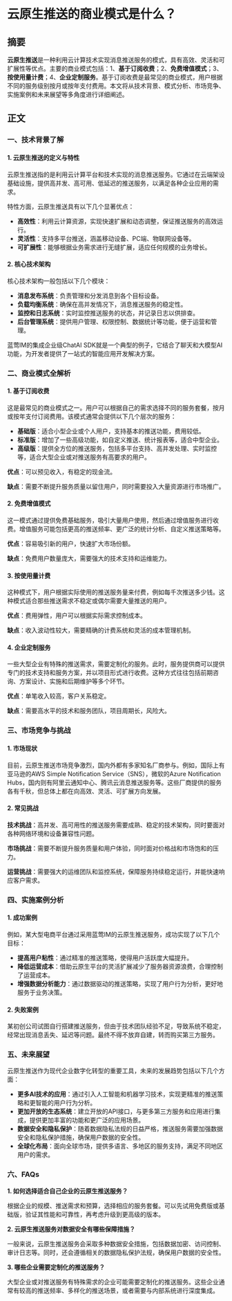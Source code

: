 # 云原生推送的商业模式是什么？

## 摘要

**云原生推送**是一种利用云计算技术实现消息推送服务的模式，具有高效、灵活和可扩展性等优点。主要的商业模式包括：1、**基于订阅收费**；2、**免费增值模式**；3、**按使用量计费**；4、**企业定制服务**。基于订阅收费是最常见的商业模式，用户根据不同的服务级别按月或按年支付费用。本文将从技术背景、模式分析、市场竞争、实施案例和未来展望等多角度进行详细阐述。

## 正文

### 一、技术背景了解

#### 1. 云原生推送的定义与特性

云原生推送指的是利用云计算平台和技术实现的消息推送服务。它通过在云端架设基础设施，提供高并发、高可用、低延迟的推送服务，以满足各种企业应用的需求。

特性方面，云原生推送具有以下几个显著优点：

- **高效性**：利用云计算资源，实现快速扩展和动态调整，保证推送服务的高效运行。
- **灵活性**：支持多平台推送，涵盖移动设备、PC端、物联网设备等。
- **可扩展性**：能够根据业务需求进行无缝扩展，适应任何规模的业务增长。

#### 2. 核心技术架构

核心技术架构一般包括以下几个模块：

- **消息发布系统**：负责管理和分发消息到各个目标设备。
- **负载均衡系统**：确保在高并发情况下，消息推送服务的稳定性。
- **监控和日志系统**：实时监控推送服务的状态，并记录日志以供排查。
- **后台管理系统**：提供用户管理、权限控制、数据统计等功能，便于运营和管理。

蓝莺IM的集成企业级ChatAI SDK就是一个典型的例子，它结合了聊天和大模型AI功能，为开发者提供了一站式的智能应用开发解决方案。

### 二、商业模式全解析

#### 1. 基于订阅收费

这是最常见的商业模式之一。用户可以根据自己的需求选择不同的服务套餐，按月或按年支付订阅费用。该模式通常会提供以下几个层次的服务：

- **基础版**：适合小型企业或个人用户，支持基本的推送功能，费用较低。
- **标准版**：增加了一些高级功能，如自定义推送、统计报表等，适合中型企业。
- **高级版**：提供全方位的推送服务，包括多平台支持、高并发处理、实时监控等，适合大型企业或对推送服务有高要求的用户。

**优点**：可以预见收入，有稳定的现金流。

**缺点**：需要不断提升服务质量以留住用户，同时需要投入大量资源进行市场推广。

#### 2. 免费增值模式

这一模式通过提供免费基础服务，吸引大量用户使用，然后通过增值服务进行收费。增值服务可能包括更高的推送频率、更广泛的统计分析、自定义推送策略等。

**优点**：容易吸引新的用户，快速扩大市场份额。

**缺点**：免费用户数量庞大，需要强大的技术支持和运维能力。

#### 3. 按使用量计费

这种模式下，用户根据实际使用的推送服务量来付费，例如每千次推送多少钱。这种模式适合那些推送需求不稳定或偶尔需要大量推送的用户。

**优点**：费用弹性，用户可以根据实际需求控制成本。

**缺点**：收入波动性较大，需要精确的计费系统和灵活的成本管理机制。

#### 4. 企业定制服务

一些大型企业有特殊的推送需求，需要定制化的服务。此时，服务提供商可以提供专门的技术支持和服务方案，并以项目形式进行收费。这种方式往往包括前期咨询、方案设计、实施和后期维护等多个环节。

**优点**：单笔收入较高，客户关系稳定。

**缺点**：需要高水平的技术和服务团队，项目周期长，风险大。

### 三、市**场竞争与挑战**

#### 1. 市场现状

目前，云原生推送市场竞争激烈，国内外都有多家知名厂商参与。例如，国际上有亚马逊的AWS Simple Notification Service（SNS），微软的Azure Notification Hubs，国内则有阿里云通知中心、腾讯云消息推送服务等。这些厂商提供的服务各有千秋，但总体上都在向高效、灵活、可扩展方向发展。

#### 2. 常见挑战

**技术挑战**：高并发、高可用性的推送服务需要成熟、稳定的技术架构，同时要面对各种网络环境和设备兼容性问题。

**市场挑战**：需要不断提升服务质量和用户体验，同时面对价格战和市场饱和的压力。

**运营挑战**：需要强大的运维团队和监控系统，保障服务持续稳定运行，并能快速响应客户需求。

### 四、实施案例分析

#### 1. 成功案例

例如，某大型电商平台通过采用蓝莺IM的云原生推送服务，成功实现了以下几个目标：

- **提高用户粘性**：通过精准的推送策略，使得用户活跃度大幅提升。
- **降低运营成本**：借助云原生平台的灵活扩展减少了服务器资源浪费，合理控制了运营成本。
- **增强数据分析能力**：通过数据驱动的推送策略，实现了用户行为分析，更好地服务于业务决策。

#### 2. 失败案例

某初创公司试图自行搭建推送服务，但由于技术团队经验不足，导致系统不稳定，经常出现消息丢失、延迟等问题。最终不得不放弃自建，转而购买第三方服务。

### 五、未来展望

云原生推送作为现代企业数字化转型的重要工具，未来的发展趋势包括以下几个方面：

- **更多AI技术的应用**：通过引入人工智能和机器学习技术，实现更精准的推送策略和更智能的用户行为分析。
- **更加开放的生态系统**：建立开放的API接口，与更多第三方服务和应用进行集成，提供更加丰富的功能和更广泛的应用场景。
- **数据安全和隐私保护**：随着数据隐私法规的日益严格，推送服务需要加强数据安全和隐私保护措施，确保用户数据的安全性。
- **全球化布局**：面向全球市场，提供多语言、多地区的服务支持，满足不同地区用户的需求。

### 六、FAQs

**1. 如何选择适合自己企业的云原生推送服务？**

根据企业的规模、推送需求和预算，选择相应的服务套餐。可以先试用免费版或基础版，验证其性能和可靠性，再考虑升级到更高级的版本。

**2. 云原生推送服务对数据安全有哪些保障措施？**

一般来说，云原生推送服务会采取多种数据安全措施，包括数据加密、访问控制、审计日志等。同时，还会遵循相关的数据隐私保护法规，确保用户数据的安全性。

**3. 哪些企业需要定制化的推送服务？**

大型企业或对推送服务有特殊需求的企业可能需要定制化的推送服务。这些企业通常有较高的推送频率、多样化的推送场景，或者需要与内部系统进行深度集成。